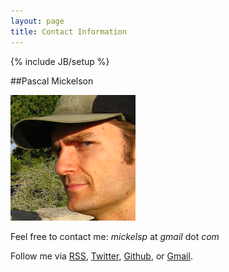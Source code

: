```yaml
---
layout: page
title: Contact Information
---
```

{% include JB/setup %}

##Pascal Mickelson

![Pascal Mickelson](/images/pascalface.png)

Feel free to contact me: *mickelsp* at *gmail* dot *com*   

Follow me via [RSS][atomfeed], [Twitter][twitter], [Github][github], or [Gmail][gmail].

[twitter]: https://twitter.com/#!/mickelsp
[github]: http://github.com/mickelsp
[gmail]: mailto:mickelsp@gmail.com
[atomfeed]: /atom.xml